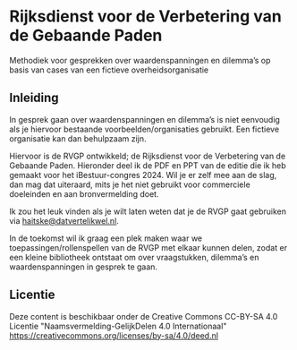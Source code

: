 # Rijksdienst voor de Verbetering van de Gebaande Paden
Methodiek voor gesprekken over waardenspanningen en dilemma’s op basis van cases van een fictieve overheidsorganisatie

## Inleiding
In gesprek gaan over waardenspanningen en dilemma’s is niet eenvoudig als je hiervoor bestaande voorbeelden/organisaties gebruikt. Een fictieve organisatie kan dan behulpzaam zijn.

Hiervoor is de RVGP ontwikkeld; de Rijksdienst voor de Verbetering van de Gebaande Paden. Hieronder deel ik de PDF en PPT van de editie die ik heb gemaakt voor het iBestuur-congres 2024. Wil je er zelf mee aan de slag, dan mag dat uiteraard, mits je het niet gebruikt voor commerciele doeleinden en aan bronvermelding doet.

Ik zou het leuk vinden als je wilt laten weten dat je de RVGP gaat gebruiken via haitske@datvertelikwel.nl.

In de toekomst wil ik graag een plek maken waar we toepassingen/rollenspellen van de RVGP met elkaar kunnen delen, zodat er een kleine bibliotheek ontstaat om over vraagstukken, dilemma’s en waardenspanningen in gesprek te gaan.

## Licentie
Deze content is beschikbaar onder de Creative Commons CC-BY-SA 4.0 Licentie "Naamsvermelding-GelijkDelen 4.0 Internationaal" https://creativecommons.org/licenses/by-sa/4.0/deed.nl
